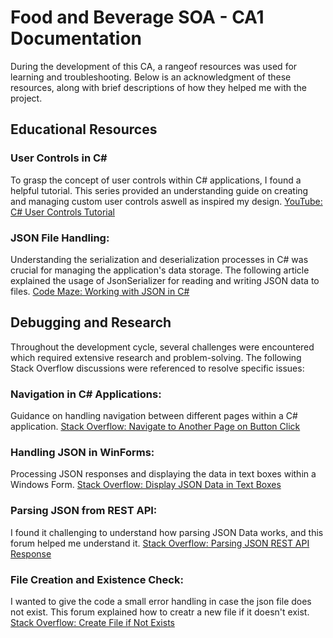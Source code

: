 # Food and Beverage SOA - CA1 Documentation
During the development of this CA, a rangeof resources was used for learning and troubleshooting. Below is an acknowledgment of these resources, along with brief descriptions of how they helped me with the project.

## Educational Resources
### User Controls in C# 
To grasp the concept of user controls within C# applications, I found a helpful tutorial. This series provided an understanding guide on creating and managing custom user controls aswell as inspired my design.
[YouTube: C# User Controls Tutorial](https://www.youtube.com/watch?v=WB6HSZ0nwq0&list=LL&index=7)

### JSON File Handling: 
Understanding the serialization and deserialization processes in C# was crucial for managing the application's data storage. The following article explained the usage of JsonSerializer for reading and writing JSON data to files.
[Code Maze: Working with JSON in C#](https://code-maze.com/csharp-read-and-process-json-file/#:~:text=Here%2C%20we%20create%20a%20JsonSerializer,data%20from%20the%20stream%20reader.)

## Debugging and Research
Throughout the development cycle, several challenges were encountered which required extensive research and problem-solving. The following Stack Overflow discussions were referenced to resolve specific issues:

### Navigation in C# Applications: 
Guidance on handling navigation between different pages within a C# application.
[Stack Overflow: Navigate to Another Page on Button Click](https://stackoverflow.com/questions/33716818/navigate-to-another-page-on-button-click)

### Handling JSON in WinForms:
Processing JSON responses and displaying the data in text boxes within a Windows Form.
[Stack Overflow: Display JSON Data in Text Boxes](https://stackoverflow.com/questions/41683798/convert-json-from-get-request-into-text-boxes-in-c-sharp-winforms-application)

### Parsing JSON from REST API: 
I found it challenging to understand how parsing JSON Data works, and this forum helped me understand it.
[Stack Overflow: Parsing JSON REST API Response](https://stackoverflow.com/questions/18490599/parsing-json-rest-api-response-in-c-sharp)

### File Creation and Existence Check:
I wanted to give the code a small error handling in case the json file does not exist. This forum explained how to creatr a new file if it doesn't exist.
[Stack Overflow: Create File if Not Exists](https://stackoverflow.com/questions/10383053/create-file-if-file-does-not-exist)
